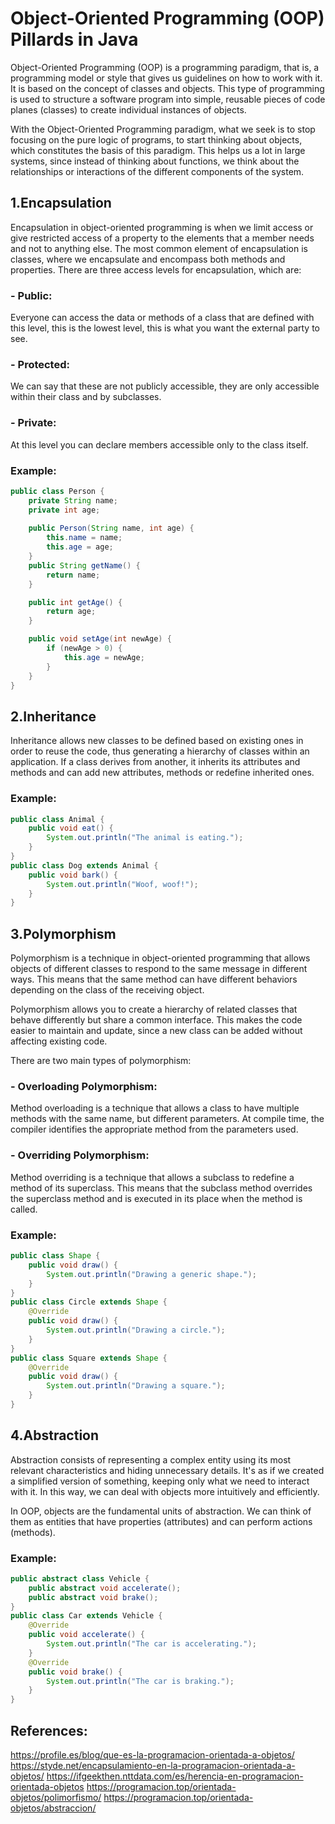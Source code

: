 # Object-Oriented Programming (OOP) Pillards in Java

Object-Oriented Programming (OOP) is a programming paradigm, that is, a
programming model or style that gives us guidelines on how to work with it.
It is based on the concept of classes and objects. This type of programming
is used to structure a software program into simple, reusable pieces of 
code planes (classes) to create individual instances of objects.

With the Object-Oriented Programming paradigm, what we seek is to stop
focusing on the pure logic of programs, to start thinking about objects,
which constitutes the basis of this paradigm. This helps us a lot in large
systems, since instead of thinking about functions, we think about the 
relationships or interactions of the different components of the system.

## 1.Encapsulation

Encapsulation in object-oriented programming is when we limit access or
give restricted access of a property to the elements that a member needs
and not to anything else.
The most common element of encapsulation is classes, where we encapsulate
and encompass both methods and properties. There are three access levels
for encapsulation, which are:
### - Public:
Everyone can access the data or methods of a class that are defined with
this level, this is the lowest level, this is what you want the external
party to see.
### - Protected:
We can say that these are not publicly accessible, they are only accessible
within their class and by subclasses.
### - Private:
At this level you can declare members accessible only to the class itself.
### Example:
```java
public class Person {
    private String name;
    private int age;
    
    public Person(String name, int age) {
        this.name = name;
        this.age = age;
    }
    public String getName() {
        return name;
    }

    public int getAge() {
        return age;
    }

    public void setAge(int newAge) {
        if (newAge > 0) {
            this.age = newAge;
        }
    }
}
```

## 2.Inheritance

Inheritance allows new classes to be defined based on existing ones in order
to reuse the code, thus generating a hierarchy of classes within an 
application. If a class derives from another, it inherits its attributes and
methods and can add new attributes, methods or redefine inherited ones.

### Example:
```java
public class Animal {
    public void eat() {
        System.out.println("The animal is eating.");
    }
}
public class Dog extends Animal {
    public void bark() {
        System.out.println("Woof, woof!");
    }
}
```

## 3.Polymorphism

Polymorphism is a technique in object-oriented programming that allows 
objects of different classes to respond to the same message in different ways.
This means that the same method can have different behaviors depending on the
class of the receiving object.

Polymorphism allows you to create a hierarchy of related classes that behave
differently but share a common interface. This makes the code easier to 
maintain and update, since a new class can be added without affecting existing
code.

There are two main types of polymorphism:

### - Overloading Polymorphism:
Method overloading is a technique that allows a class to have multiple methods
with the same name, but different parameters. At compile time, the compiler
identifies the appropriate method from the parameters used.
### - Overriding Polymorphism:
Method overriding is a technique that allows a subclass to redefine a method
of its superclass. This means that the subclass method overrides the 
superclass method and is executed in its place when the method is called.
### Example:
```java
public class Shape {
    public void draw() {
        System.out.println("Drawing a generic shape.");
    }
}
public class Circle extends Shape {
    @Override
    public void draw() {
        System.out.println("Drawing a circle.");
    }
}
public class Square extends Shape {
    @Override
    public void draw() {
        System.out.println("Drawing a square.");
    }
}
```
## 4.Abstraction

Abstraction consists of representing a complex entity using its most relevant
characteristics and hiding unnecessary details. It's as if we created a 
simplified version of something, keeping only what we need to interact with it.
In this way, we can deal with objects more intuitively and efficiently.

In OOP, objects are the fundamental units of abstraction. We can think of them
as entities that have properties (attributes) and can perform actions (methods).
### Example:
```java
public abstract class Vehicle {
    public abstract void accelerate();
    public abstract void brake();
}
public class Car extends Vehicle {
    @Override
    public void accelerate() {
        System.out.println("The car is accelerating.");
    }
    @Override
    public void brake() {
        System.out.println("The car is braking.");
    }
}

```
## References:
https://profile.es/blog/que-es-la-programacion-orientada-a-objetos/
https://styde.net/encapsulamiento-en-la-programacion-orientada-a-objetos/
https://ifgeekthen.nttdata.com/es/herencia-en-programacion-orientada-objetos
https://programacion.top/orientada-objetos/polimorfismo/
https://programacion.top/orientada-objetos/abstraccion/